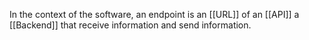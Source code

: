 
In the context of the software, an endpoint is an [[URL]] of an [[API]]  a [[Backend]] that receive information and send information.